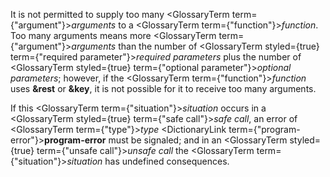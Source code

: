  



It is not permitted to supply too many <GlossaryTerm  term={"argument"}><i>arguments</i></GlossaryTerm> to a <GlossaryTerm  term={"function"}><i>function</i></GlossaryTerm>. Too many arguments means more <GlossaryTerm  term={"argument"}><i>arguments</i></GlossaryTerm> than the number of <GlossaryTerm styled={true} term={"required parameter"}><i>required parameters</i></GlossaryTerm> plus the number of <GlossaryTerm styled={true} term={"optional parameter"}><i>optional parameters</i></GlossaryTerm>; however, if the <GlossaryTerm  term={"function"}><i>function</i></GlossaryTerm> uses **&amp;rest** or **&amp;key**, it is not possible for it to receive too many arguments. 



If this <GlossaryTerm  term={"situation"}><i>situation</i></GlossaryTerm> occurs in a <GlossaryTerm styled={true} term={"safe call"}><i>safe call</i></GlossaryTerm>, an error of <GlossaryTerm  term={"type"}><i>type</i></GlossaryTerm> <DictionaryLink  term={"program-error"}><b>program-error</b></DictionaryLink> must be signaled; and in an <GlossaryTerm styled={true} term={"unsafe call"}><i>unsafe call</i></GlossaryTerm> the <GlossaryTerm  term={"situation"}><i>situation</i></GlossaryTerm> has undefined consequences. 



